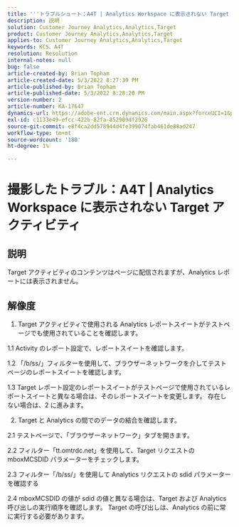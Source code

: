 ```yaml
---
title: '''トラブルシュート：A4T | Analytics Workspace に表示されない Target アクティビティ'
description: 説明
solution: Customer Journey Analytics,Analytics,Target
product: Customer Journey Analytics,Analytics,Target
applies-to: Customer Journey Analytics,Analytics,Target
keywords: KCS、A4T
resolution: Resolution
internal-notes: null
bug: false
article-created-by: Brian Topham
article-created-date: 5/3/2022 8:27:39 PM
article-published-by: Brian Topham
article-published-date: 5/3/2022 8:28:20 PM
version-number: 2
article-number: KA-17647
dynamics-url: https://adobe-ent.crm.dynamics.com/main.aspx?forceUCI=1&pagetype=entityrecord&etn=knowledgearticle&id=fe385676-1fcb-ec11-a7b5-6045bd00db25
exl-id: c1133e49-efcc-422b-82fa-852909df2926
source-git-commit: e8f4ca2dd578944d4fe399074fab461de88ad247
workflow-type: tm+mt
source-wordcount: '180'
ht-degree: 1%

---
```


# 撮影したトラブル：A4T | Analytics Workspace に表示されない Target アクティビティ

## 説明

Target アクティビティのコンテンツはページに配信されますが、Analytics レポートには表示されません。

## 解像度


1. Target アクティビティで使用される Analytics レポートスイートがテストページでも使用されていることを確認します。

1.1 Activity のレポート設定で、レポートスイートを確認します。

1.2 「/b/ss/」フィルターを使用して、ブラウザーネットワークを介してテストページのレポートスイートを確認します。

1.3 Target レポート設定のレポートスイートがテストページで使用されているレポートスイートと異なる場合は、そのレポートスイートを変更します。 存在しない場合は、2 に進みます。

2. Target と Analytics の間でのデータの結合を確認します。

2.1 テストページで、「ブラウザーネットワーク」タブを開きます。

2.2 フィルター「tt.omtrdc.net」を使用して、Target リクエストの mboxMCSDID パラメーターをチェックします。

2.3 フィルター「/b/ss/」を使用して Analytics リクエストの sdid パラメーターを確認する

2.4 mboxMCSDID の値が sdid の値と異なる場合は、Target および Analytics 呼び出しの実行順序を確認します。 Target の呼び出しは、Analytics の前に常に実行する必要があります。
